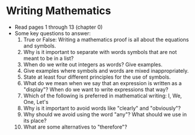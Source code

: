 # Writing Mathematics

- Read pages 1 through 13 (chapter 0)
- Some key questions to answer:
    1. True or False: Writing a mathematics proof is all about the equations and symbols.
    2. Why is it important to separate with words symbols that are not meant to be in a list?
    3. When do we write out integers as words? Give examples.
    4. Give examples where symbols and words are mixed inappropriately.
    5. State at least four different principles for the use of symbols.
    6. What do we mean when we say that an expression is written as a "display"? When do we want to write expressions that way?
    7. Which of the following is preferred in mathematical writing: I, We, One, Let's
    8. Why is it important to avoid words like "clearly" and "obviously"?
    9. Why should we avoid using the word "any"? What should we use in its place?
    10. What are some alternatives to "therefore"?
